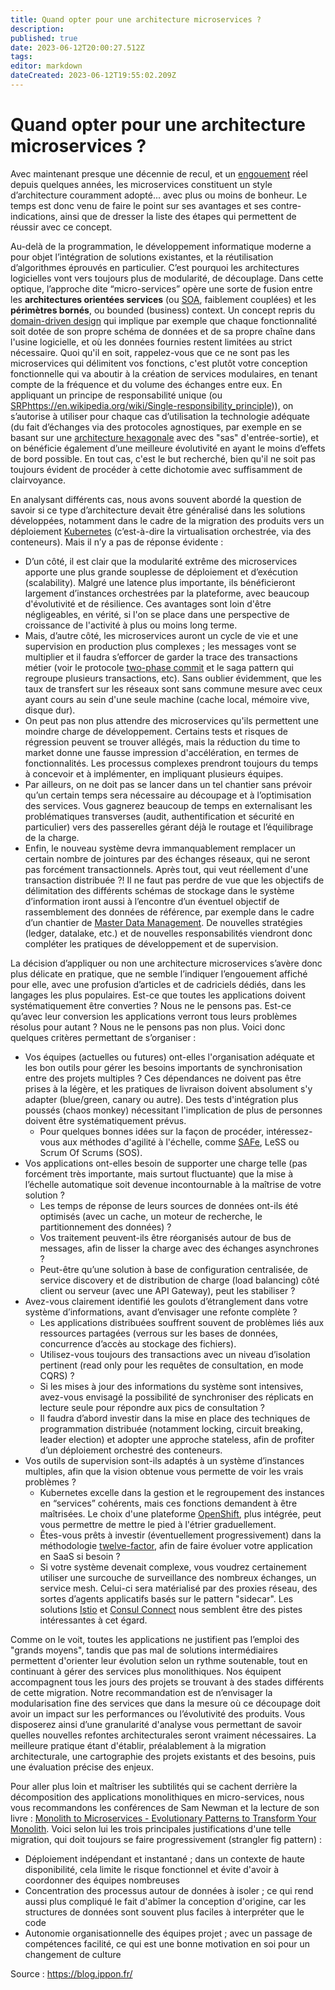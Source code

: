```yaml
---
title: Quand opter pour une architecture microservices ?
description: 
published: true
date: 2023-06-12T20:00:27.512Z
tags: 
editor: markdown
dateCreated: 2023-06-12T19:55:02.209Z
---
```


# Quand opter pour une architecture microservices ?

Avec maintenant presque une décennie de recul, et un [engouement](https://microservices.io/) réel depuis quelques années, les microservices constituent un style d’architecture couramment adopté... avec plus ou moins de bonheur. Le temps est donc venu de faire le point sur ses avantages et ses contre-indications, ainsi que de dresser la liste des étapes qui permettent de réussir avec ce concept.

Au-delà de la programmation, le développement informatique moderne a pour objet l’intégration de solutions existantes, et la réutilisation d’algorithmes éprouvés en particulier. C’est pourquoi les architectures logicielles vont vers toujours plus de modularité, de découplage. Dans cette optique, l’approche dite “micro-services” opère une sorte de fusion entre les **architectures orientées services** (ou [SOA](https://en.wikipedia.org/wiki/Service-oriented_architecture), faiblement couplées) et les **périmètres bornés**, ou bounded (business) context. Un concept repris du [domain-driven design](https://en.wikipedia.org/wiki/Domain-driven_design) qui implique par exemple que chaque fonctionnalité soit dotée de son propre schéma de données et de sa propre chaîne dans l'usine logicielle, et où les données fournies restent limitées au strict nécessaire. Quoi qu'il en soit, rappelez-vous que ce ne sont pas les microservices qui délimitent vos fonctions, c'est plutôt votre conception fonctionnelle qui va aboutir à la création de services modulaires, en tenant compte de la fréquence et du volume des échanges entre eux. En appliquant un principe de responsabilité unique (ou [SRP](/devops/quand_opter_architecture_microservice)https://en.wikipedia.org/wiki/Single-responsibility_principle)), on s’autorise à utiliser pour chaque cas d’utilisation la technologie adéquate (du fait d’échanges via des protocoles agnostiques, par exemple en se basant sur une [architecture hexagonale](https://en.wikipedia.org/wiki/Hexagonal_architecture_(software)) avec des "sas" d'entrée-sortie), et on bénéficie également d’une meilleure évolutivité en ayant le moins d’effets de bord possible. En tout cas, c'est le but recherché, bien qu'il ne soit pas toujours évident de procéder à cette dichotomie avec suffisamment de clairvoyance.

En analysant différents cas, nous avons souvent abordé la question de savoir si ce type d’architecture devait être généralisé dans les solutions développées, notamment dans le cadre de la migration des produits vers un déploiement [Kubernetes](https://kubernetes.io/fr/) (c’est-à-dire la virtualisation orchestrée, via des conteneurs). Mais il n’y a pas de réponse évidente :

- D’un côté, il est clair que la modularité extrême des microservices apporte une plus grande souplesse de déploiement et d’exécution (scalability). Malgré une latence plus importante, ils bénéficieront largement d’instances orchestrées par la plateforme, avec beaucoup d'évolutivité et de résilience. Ces avantages sont loin d'être négligeables, en vérité, si l'on se place dans une perspective de croissance de l'activité à plus ou moins long terme.
- Mais, d’autre côté, les microservices auront un cycle de vie et une supervision en production plus complexes ; les messages vont se multiplier et il faudra s’efforcer de garder la trace des transactions métier (voir le protocole [two-phase commit](https://en.wikipedia.org/wiki/Two-phase_commit_protocol) et le saga pattern qui regroupe plusieurs transactions, etc). Sans oublier évidemment, que les taux de transfert sur les réseaux sont sans commune mesure avec ceux ayant cours au sein d'une seule machine (cache local, mémoire vive, disque dur).
- On peut pas non plus attendre des microservices qu'ils permettent une moindre charge de développement. Certains tests et risques de régression peuvent se trouver allégés, mais la réduction du time to market donne une fausse impression d'accélération, en termes de fonctionnalités. Les processus complexes prendront toujours du temps à concevoir et à implémenter, en impliquant plusieurs équipes.
- Par ailleurs, on ne doit pas se lancer dans un tel chantier sans prévoir qu’un certain temps sera nécessaire au découpage et à l’optimisation des services. Vous gagnerez beaucoup de temps en externalisant les problématiques transverses (audit, authentification et sécurité en particulier) vers des passerelles gérant déjà le routage et l’équilibrage de la charge.
- Enfin, le nouveau système devra immanquablement remplacer un certain nombre de jointures par des échanges réseaux, qui ne seront pas forcément transactionnels. Après tout, qui veut réellement d'une transaction distribuée ?! Il ne faut pas perdre de vue que les objectifs de délimitation des différents schémas de stockage dans le système d’information iront aussi à l’encontre d’un éventuel objectif de rassemblement des données de référence, par exemple dans le cadre d’un chantier de [Master Data Management](https://en.wikipedia.org/wiki/Master_data_management). De nouvelles stratégies (ledger, datalake, etc.) et de nouvelles responsabilités viendront donc compléter les pratiques de développement et de supervision.

La décision d’appliquer ou non une architecture microservices s’avère donc plus délicate en pratique, que ne semble l’indiquer l’engouement affiché pour elle, avec une profusion d’articles et de cadriciels dédiés, dans les langages les plus populaires. Est-ce que toutes les applications doivent systématiquement être converties ? Nous ne le pensons pas. Est-ce qu’avec leur conversion les applications verront tous leurs problèmes résolus pour autant ? Nous ne le pensons pas non plus. Voici donc quelques critères permettant de s’organiser :

- Vos équipes (actuelles ou futures) ont-elles l'organisation adéquate et les bon outils pour gérer les besoins importants de synchronisation entre des projets multiples ? Ces dépendances ne doivent pas être prises à la légère, et les pratiques de livraison doivent absolument s'y adapter (blue/green, canary ou autre). Des tests d'intégration plus poussés (chaos monkey) nécessitant l'implication de plus de personnes doivent être systématiquement prévus.
  - Pour quelques bonnes idées sur la façon de procéder, intéressez-vous aux méthodes d'agilité à l'échelle, comme [SAFe](https://fr.wikipedia.org/wiki/Scaled_agile_framework), LeSS ou Scrum Of Scrums (SOS).
- Vos applications ont-elles besoin de supporter une charge telle (pas forcément très importante, mais surtout fluctuante) que la mise à l’échelle automatique soit devenue incontournable à la maîtrise de votre solution ?
  - Les temps de réponse de leurs sources de données ont-ils été optimisés (avec un cache, un moteur de recherche, le partitionnement des données) ?
  - Vos traitement peuvent-ils être réorganisés autour de bus de messages, afin de lisser la charge avec des échanges asynchrones ?
  - Peut-être qu’une solution à base de configuration centralisée, de service discovery et de distribution de charge (load balancing) côté client ou serveur (avec une API Gateway), peut les stabiliser ?
- Avez-vous clairement identifié les goulots d’étranglement dans votre système d’informations, avant d’envisager une refonte complète ?
  - Les applications distribuées souffrent souvent de problèmes liés aux ressources partagées (verrous sur les bases de données, concurrence d’accès au stockage des fichiers).
  - Utilisez-vous toujours des transactions avec un niveau d’isolation pertinent (read only pour les requêtes de consultation, en mode CQRS) ?
  - Si les mises à jour des informations du système sont intensives, avez-vous envisagé la possibilité de synchroniser des réplicats en lecture seule pour répondre aux pics de consultation ?
  - Il faudra d’abord investir dans la mise en place des techniques de programmation distribuée (notamment locking, circuit breaking, leader election) et adopter une approche stateless, afin de profiter d’un déploiement orchestré des conteneurs.
- Vos outils de supervision sont-ils adaptés à un système d’instances multiples, afin que la vision obtenue vous permette de voir les vrais problèmes ?
  - Kubernetes excelle dans la gestion et le regroupement des instances en “services” cohérents, mais ces fonctions demandent à être maîtrisées. Le choix d'une plateforme [OpenShift](https://www.openshift.com/), plus intégrée, peut vous permettre de mettre le pied à l'étrier graduellement.
  - Êtes-vous prêts à investir (éventuellement progressivement) dans la méthodologie [twelve-factor](https://en.wikipedia.org/wiki/Twelve-Factor_App_methodology), afin de faire évoluer votre application en SaaS si besoin ?
  - Si votre système devenait complexe, vous voudrez certainement utiliser une surcouche de surveillance des nombreux échanges, un service mesh. Celui-ci sera matérialisé par des proxies réseau, des sortes d’agents applicatifs basés sur le pattern "sidecar". Les solutions [Istio](https://istio.io/) et [Consul Connect](https://www.consul.io/docs/connect) nous semblent être des pistes intéressantes à cet égard.

Comme on le voit, toutes les applications ne justifient pas l’emploi des "grands moyens", tandis que pas mal de solutions intermédiaires permettent d'orienter leur évolution selon un rythme soutenable, tout en continuant à gérer des services plus monolithiques. Nos équipent accompagnent tous les jours des projets se trouvant à des stades différents de cette migration. Notre recommandation est de n’envisager la modularisation fine des services que dans la mesure où ce découpage doit avoir un impact sur les performances ou l’évolutivité des produits. Vous disposerez ainsi d’une granularité d'analyse vous permettant de savoir quelles nouvelles refontes architecturales seront vraiment nécessaires. La meilleure pratique étant d'établir, préalablement à la migration architecturale, une cartographie des projets existants et des besoins, puis une évaluation précise des enjeux.

Pour aller plus loin et maîtriser les subtilités qui se cachent derrière la décomposition des applications monolithiques en micro-services, nous vous recommandons les conférences de Sam Newman et la lecture de son livre : [Monolith to Microservices - Evolutionary Patterns to Transform Your Monolith](https://youtu.be/GBTdnfD6s5Q).
Voici selon lui les trois principales justifications d'une telle migration, qui doit toujours se faire progressivement (strangler fig pattern) :

- Déploiement indépendant et instantané ; dans un contexte de haute disponibilité, cela limite le risque fonctionnel et évite d'avoir à coordonner des équipes nombreuses
- Concentration des processus autour de données à isoler ; ce qui rend aussi plus compliqué le fait d'abîmer la conception d'origine, car les structures de données sont souvent plus faciles à interpréter que le code
- Autonomie organisationnelle des équipes projet ; avec un passage de compétences facilité, ce qui est une bonne motivation en soi pour un changement de culture

Source : https://blog.ippon.fr/